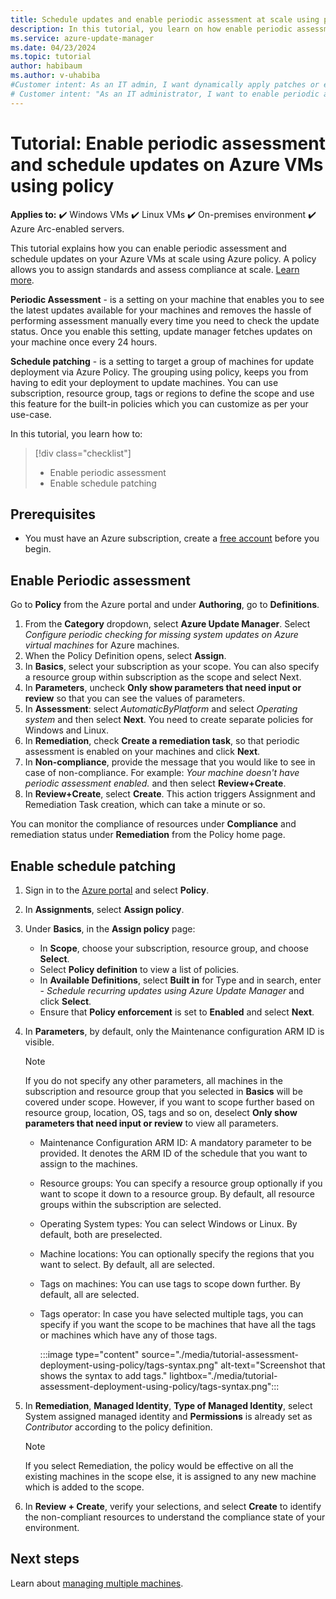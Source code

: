 ```yaml
---
title: Schedule updates and enable periodic assessment at scale using policy.
description: In this tutorial, you learn on how enable periodic assessment or update the deployment using policy.
ms.service: azure-update-manager
ms.date: 04/23/2024
ms.topic: tutorial 
author: habibaum
ms.author: v-uhabiba
#Customer intent: As an IT admin, I want dynamically apply patches or enable periodic assessment on the machines at scale using a policy.
# Customer intent: "As an IT administrator, I want to enable periodic assessment and schedule updates for Azure VMs using policy, so that I can ensure compliance and streamline the management of updates across all machines at scale."
---
```


# Tutorial: Enable periodic assessment and schedule updates on Azure VMs using policy

**Applies to:** :heavy_check_mark: Windows VMs :heavy_check_mark: Linux VMs :heavy_check_mark: On-premises environment :heavy_check_mark: Azure Arc-enabled servers.
 
This tutorial explains how you can enable periodic assessment and schedule updates on your Azure VMs at scale using Azure policy. A policy allows you to assign standards and assess compliance at scale. [Learn more](../governance/policy/overview.md).

**Periodic Assessment**  - is a setting on your machine that enables you to see the latest updates available for your machines and removes the hassle of performing assessment manually every time you need to check the update status. Once you enable this setting, update manager fetches updates on your machine once every 24 hours.

**Schedule patching** - is a setting to target a group of machines for update deployment via Azure Policy. The grouping using policy, keeps you from having to edit your deployment to update machines. You can use subscription, resource group, tags or regions to define the scope and use this feature for the built-in policies which you can customize as per your use-case.

In this tutorial, you learn how to:

> [!div class="checklist"]
> - Enable periodic assessment
> - Enable schedule patching


## Prerequisites

- You must have an Azure subscription, create a [free account](https://azure.microsoft.com/free/?WT.mc_id=A261C142F) before you begin.

## Enable Periodic assessment

Go to **Policy** from the Azure portal and under **Authoring**, go to **Definitions**. 
1. From the **Category** dropdown, select **Azure Update Manager**. Select *Configure periodic checking for missing system updates on Azure virtual machines* for Azure machines.
1. When the Policy Definition opens, select **Assign**.
1. In **Basics**, select your subscription as your scope. You can also specify a resource group within subscription as the scope and select Next.
1. In **Parameters**, uncheck **Only show parameters that need input or review** so that you can see the values of parameters. 
1. In **Assessment**: select *AutomaticByPlatform* and select *Operating system* and then select **Next**. You need to create separate policies for Windows and Linux.
1. In **Remediation**, check **Create a remediation task**, so that periodic assessment is enabled on your machines and click **Next**.
1. In **Non-compliance**, provide the message that you would like to see in case of non-compliance. For example: *Your machine doesn't have periodic assessment enabled.* and then select **Review+Create**.
1. In **Review+Create**, select **Create**. This action triggers Assignment and Remediation Task creation, which can take a minute or so. 

You can monitor the compliance of resources under **Compliance** and remediation status under **Remediation** from the Policy home page.

## Enable schedule patching

1. Sign in to the [Azure portal](https://portal.azure.com) and select **Policy**.
1. In **Assignments**, select **Assign policy**.
1. Under **Basics**, in the **Assign policy** page:
	- In **Scope**, choose your subscription, resource group, and choose **Select**.
	- Select **Policy definition** to view a list of policies.
	- In **Available Definitions**, select **Built in** for Type and in search, enter - *Schedule recurring updates using Azure Update Manager* and click **Select**.
	- Ensure that **Policy enforcement** is set to **Enabled** and select **Next**.
	
1. In **Parameters**, by default, only the Maintenance configuration ARM ID is visible. 

	> [!NOTE]
	> If you do not specify any other parameters, all machines in the subscription and resource group that you selected in **Basics** will be covered under scope. However, if you want to scope further based on resource group, location, OS, tags and so on, deselect **Only show parameters that need input or review** to view all parameters.

	- Maintenance Configuration ARM ID: A mandatory parameter to be provided. It denotes the ARM ID of the schedule that you want to assign to the machines.
	- Resource groups: You can specify a resource group optionally if you want to scope it down to a resource group. By default, all resource groups within the subscription are selected.
	- Operating System types: You can select Windows or Linux. By default, both are preselected.
	- Machine locations: You can optionally specify the regions that you want to select. By default, all are selected.
	- Tags on machines: You can use tags to scope down further. By default, all are selected.
	- Tags operator: In case you have selected multiple tags, you can specify if you want the scope to be machines that have all the tags or machines which have any of those tags.
	  
      :::image type="content" source="./media/tutorial-assessment-deployment-using-policy/tags-syntax.png" alt-text="Screenshot that shows the syntax to add tags." lightbox="./media/tutorial-assessment-deployment-using-policy/tags-syntax.png":::

1. In **Remediation**, **Managed Identity**, **Type of Managed Identity**, select System assigned managed identity and **Permissions** is already set as *Contributor* according to the policy definition.

	> [!NOTE]
	> If you select Remediation, the policy would be effective on all the existing machines in the scope else, it is assigned to any new machine which is added to the scope.

1. In **Review + Create**, verify your selections, and select **Create** to identify the non-compliant resources to understand the compliance state of your environment.


## Next steps
Learn about [managing multiple machines](manage-multiple-machines.md).
 
